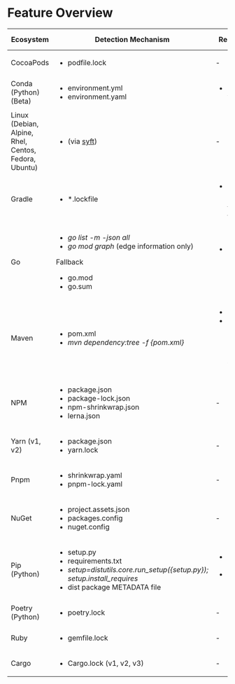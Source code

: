 # Feature Overview

| Ecosystem | Detection Mechanism | Requirements | Development Dependencies labeling | Graph Creation |
| - | - | - | - | - |
| CocoaPods | <ul><li>podfile.lock</li></ul> | - | ❌ | - |
| Conda (Python) (Beta) | <ul><li>environment.yml</li><li>environment.yaml</li></ul> | <ul><li>Conda v4.10.2+</li></ul> | ❌ | ❌ |
| Linux (Debian, Alpine, Rhel, Centos, Fedora, Ubuntu)| <ul><li>(via [syft](https://github.com/anchore/syft))</li></ul> | - | - | - | - |
| Gradle | <ul><li>*.lockfile</li></ul> | <ul><li>Gradle 7 or prior using [Single File lock](https://docs.gradle.org/6.8.1/userguide/dependency_locking.html#single_lock_file_per_project)</li></ul> | ❌ | ❌ |
| Go | <ul><li>*go list -m -json all*</li><li>*go mod graph* (edge information only)</li></ul>Fallback</br><ul><li>go.mod</li><li>go.sum</li></ul> | <ul><li>Go 1.11+ (will fallback if not present)</li></ul> | ❌ | ✔ (root idenditication only for fallback) |
| Maven | <ul><li>pom.xml</li><li>*mvn dependency:tree -f {pom.xml}*</li></ul> | <ul><li>Maven</li><li>Maven Dependency Plugin (auto-installed with Maven)</li></ul> | ✔ (test dependency scope) | ✔ |
| NPM | <ul><li>package.json</li><li>package-lock.json</li><li>npm-shrinkwrap.json</li><li>lerna.json</li></ul> | - | ✔ (dev-dependencies in package.json, dev flag in package-lock.json) | ✔ |
| Yarn (v1, v2) | <ul><li>package.json</li><li>yarn.lock</li></ul> | - | ✔ (dev-dependencies in package.json) | ✔ |
| Pnpm | <ul><li>shrinkwrap.yaml</li><li>pnpm-lock.yaml</li></ul> | - | ✔ (packages/{package}/dev flag) | ✔ |
| NuGet | <ul><li>project.assets.json</li><li>packages.config</li><li>nuget.config</li></ul> | - | - | ✔ (required project.assets.json) |
| Pip (Python) | <ul><li>setup.py</li><li>requirements.txt</li><li>*setup=distutils.core.run_setup({setup.py}); setup.install_requires*</li><li>dist package METADATA file</li></ul> | <ul><li>Python 2 or Python 3</li><li>Internet connection</li></ul> | ❌ | ✔ |
| Poetry (Python) | <ul><li>poetry.lock</li><ul> | - | ✔ | ❌ |
| Ruby | <ul><li>gemfile.lock</li></ul> | - | ❌ | ✔ |
| Cargo | <ul><li>Cargo.lock (v1, v2, v3)</li></ul> | - | ❌ | ✔ | 

